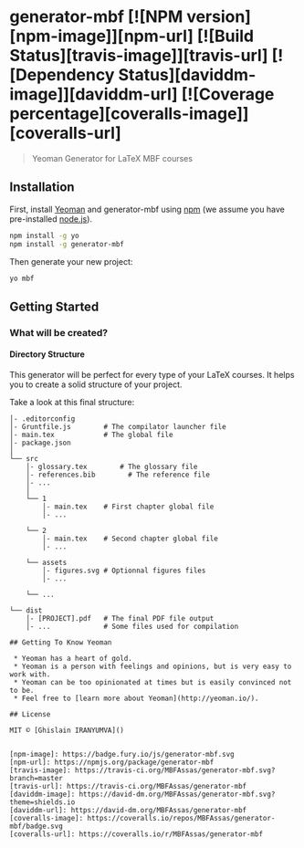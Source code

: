 # generator-mbf [![NPM version][npm-image]][npm-url] [![Build Status][travis-image]][travis-url] [![Dependency Status][daviddm-image]][daviddm-url] [![Coverage percentage][coveralls-image]][coveralls-url]
> Yeoman Generator for LaTeX MBF courses

## Installation

First, install [Yeoman](http://yeoman.io) and generator-mbf using [npm](https://www.npmjs.com/) (we assume you have pre-installed [node.js](https://nodejs.org/)).

```bash
npm install -g yo
npm install -g generator-mbf
```

Then generate your new project:

```bash
yo mbf
```

## Getting Started

### What will be created?

#### Directory Structure

This generator will be perfect for every type of your LaTeX courses.
It helps you to create a solid structure of your project.

Take a look at this final structure:

```
│- .editorconfig
│- Gruntfile.js        # The compilator launcher file
│- main.tex            # The global file
│- package.json
│
└── src
	│- glossary.tex        # The glossary file
	│- references.bib        # The reference file
	│- ...
	│
	└── 1
		│- main.tex    # First chapter global file
		│- ...

	└── 2
		│- main.tex    # Second chapter global file
		│- ...

	└── assets
		│- figures.svg # Optionnal figures files
		│- ...

	└── ...

└── dist
	│- [PROJECT].pdf   # The final PDF file output
	│- ...             # Some files used for compilation

## Getting To Know Yeoman

 * Yeoman has a heart of gold.
 * Yeoman is a person with feelings and opinions, but is very easy to work with.
 * Yeoman can be too opinionated at times but is easily convinced not to be.
 * Feel free to [learn more about Yeoman](http://yeoman.io/).

## License

MIT © [Ghislain IRANYUMVA]()


[npm-image]: https://badge.fury.io/js/generator-mbf.svg
[npm-url]: https://npmjs.org/package/generator-mbf
[travis-image]: https://travis-ci.org/MBFAssas/generator-mbf.svg?branch=master
[travis-url]: https://travis-ci.org/MBFAssas/generator-mbf
[daviddm-image]: https://david-dm.org/MBFAssas/generator-mbf.svg?theme=shields.io
[daviddm-url]: https://david-dm.org/MBFAssas/generator-mbf
[coveralls-image]: https://coveralls.io/repos/MBFAssas/generator-mbf/badge.svg
[coveralls-url]: https://coveralls.io/r/MBFAssas/generator-mbf

